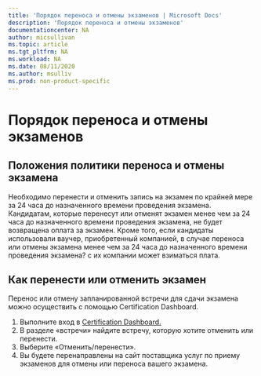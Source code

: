 ```yaml
---
title: 'Порядок переноса и отмены экзаменов | Microsoft Docs'
description: 'Порядок переноса и отмены экзаменов' 
documentationcenter: NA 
author: micsullivan
ms.topic: article
ms.tgt_pltfrm: NA
ms.workload: NA
ms.date: 08/11/2020
ms.author: msulliv
ms.prod: non-product-specific
---
```

# Порядок переноса и отмены экзаменов

## Положения политики переноса и отмены экзамена

Необходимо перенести и отменить запись на экзамен по крайней мере за 24 часа до назначенного времени проведения экзамена. Кандидатам, которые перенесут или отменят экзамен менее чем за 24 часа до назначенного времени проведения экзамена, не будет возвращена оплата за экзамен. Кроме того, если кандидаты использовали ваучер, приобретенный компанией, в случае переноса или отмены экзамена менее чем за 24 часа до назначенного времени проведения экзамена? с их компании может взиматься плата. 

## Как перенести или отменить экзамен

Перенос или отмену запланированной встречи для сдачи экзамена можно осуществить с помощью Certification Dashboard.

1. Выполните вход в [Certification Dashboard.](https://aka.ms/CertDashboard)
2. В разделе «встречи» найдите встречу, которую хотите отменить или перенести.
3. Выберите «Отменить/перенести».
4. Вы будете перенаправлены на сайт поставщика услуг по приему экзаменов для отмены или переноса вашего экзамена.